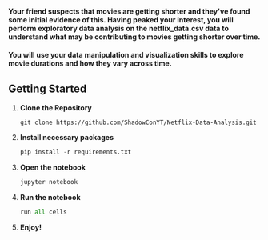 #### **Your friend suspects that movies are getting shorter and they've found some initial evidence of this. Having peaked your interest, you will perform exploratory data analysis on the netflix_data.csv data to understand what may be contributing to movies getting shorter over time.**

#### **You will use your data manipulation and visualization skills to explore movie durations and how they vary across time.**

## **Getting Started**

1. **Clone the Repository**
    ```Git 
    git clone https://github.com/ShadowConYT/Netflix-Data-Analysis.git
    ```

2. **Install necessary packages**
    ```Python
    pip install -r requirements.txt
    ```
3. **Open the notebook**
    ```Python
    jupyter notebook
    ```
4. **Run the notebook**
    ```Python
    run all cells
    ```
5. **Enjoy!**